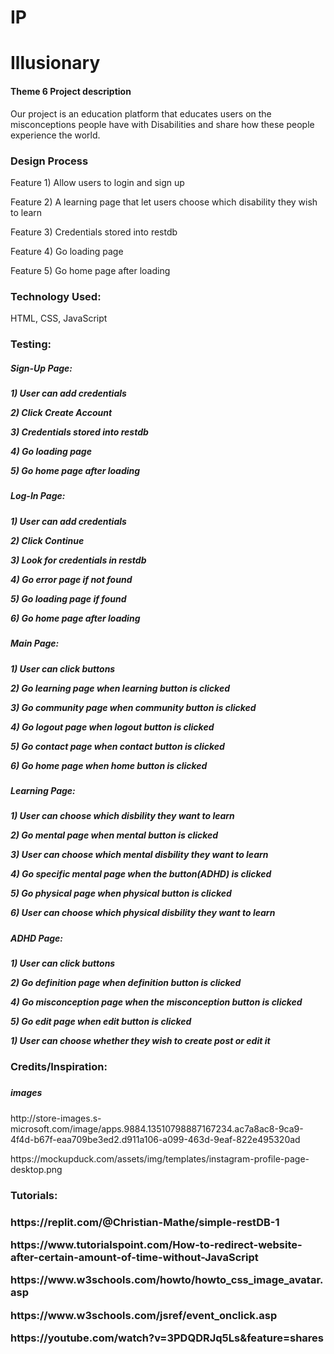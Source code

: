 # IP

<h1>Illusionary</h1>
<h4>Theme 6 Project description</h4>
<p>Our project is an education platform that educates users on the misconceptions people have with Disabilities and share how these people experience the world.</p>

<h3>Design Process</h3>
<p>Feature 1) Allow users to login and sign up</p>
<p>Feature 2) A learning page that let users choose which disability they wish to learn</p>
<p>Feature 3) Credentials stored into restdb</p>
<p>Feature 4) Go loading page</p>
<p>Feature 5) Go home page after loading</p>

<h3>Technology Used: </h3>
<p>HTML, CSS, JavaScript</p>

<h3>Testing:</h3>
<h5>Sign-Up Page:<h5>
<p>1) User can add credentials</p>
<p>2) Click Create Account</p>
<p>3) Credentials stored into restdb</p>
<p>4) Go loading page</p>
<p>5) Go home page after loading</p>

<h5>Log-In Page:<h5>
<p>1) User can add credentials</p>
<p>2) Click Continue</p>
<p>3) Look for credentials in restdb</p>
<p>4) Go error page if not found</p>
<p>5) Go loading page if found</p>
<p>6) Go home page after loading</p>

<h5>Main Page:<h5>
<p>1) User can click buttons</p>
<p>2) Go learning page when learning button is clicked</p>
<p>3) Go community page when community button is clicked</p>
<p>4) Go logout page when logout button is clicked</p>
<p>5) Go contact page when contact button is clicked</p>
<p>6) Go home page when home button is clicked</p>

<h5>Learning Page:<h5>
<p>1) User can choose which disbility they want to learn</p>
<p>2) Go mental page when mental button is clicked</p>
<p>3) User can choose which mental disbility they want to learn</p>
<p>4) Go specific mental page when the button(ADHD) is clicked</p>
<p>5) Go physical page when physical button is clicked</p>
<p>6) User can choose which physical disbility they want to learn</p>

<h5>ADHD Page:<h5>
<p>1) User can click buttons</p>
<p>2) Go definition page when definition button is clicked</p>
<p>4) Go misconception page when the misconception button is clicked</p>
<p>5) Go edit page when edit button is clicked</p>
<p>1) User can choose whether they wish to create post or edit it</p>

<h3>Credits/Inspiration:<h3>
<h5>images</h5>
<p>http://store-images.s-microsoft.com/image/apps.9884.13510798887167234.ac7a8ac8-9ca9-4f4d-b67f-eaa709be3ed2.d911a106-a099-463d-9eaf-822e495320ad</p>
<p>https://mockupduck.com/assets/img/templates/instagram-profile-page-desktop.png</p>

<h3>Tutorials:<h3>
<p>https://replit.com/@Christian-Mathe/simple-restDB-1</p>
<p>https://www.tutorialspoint.com/How-to-redirect-website-after-certain-amount-of-time-without-JavaScript</p>
<p>https://www.w3schools.com/howto/howto_css_image_avatar.asp</p>
<p>https://www.w3schools.com/jsref/event_onclick.asp</p>
<p>https://youtube.com/watch?v=3PDQDRJq5Ls&feature=shares</p>
